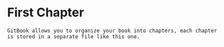 # First Chapter
```
GitBook allows you to organize your book into chapters, each chapter is stored in a separate file like this one.
```
